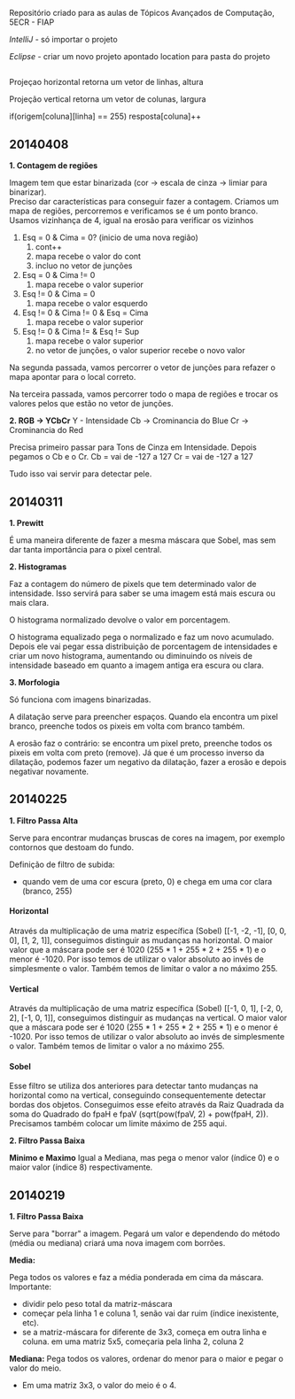Repositório criado para as aulas de Tópicos Avançados de Computação, 5ECR - FIAP

*IntelliJ* - só importar o projeto

*Eclipse* - criar um novo projeto apontado location para pasta do projeto

##

Projeçao horizontal
retorna um vetor de linhas, altura

Projeção vertical
retorna um vetor de colunas, largura

if(origem[coluna][linha] == 255)
    resposta[coluna]++

## 20140408
**1. Contagem de regiões**

Imagem tem que estar binarizada (cor -> escala de cinza -> limiar para binarizar). <br/>
Preciso dar características para conseguir fazer a contagem.
Criamos um mapa de regiões, percorremos e verificamos se é um ponto branco.
Usamos vizinhança de 4, igual na erosão para verificar os vizinhos

1. Esq = 0 & Cima = 0? (inicio de uma nova região)
    1. cont++
    2. mapa recebe o valor do cont
    3. incluo no vetor de junções
2. Esq = 0 & Cima != 0
    1. mapa recebe o valor superior
3. Esq != 0 & Cima = 0
    1. mapa recebe o valor esquerdo
4. Esq != 0 & Cima != 0 & Esq = Cima
    1. mapa recebe o valor superior
5. Esq != 0 & Cima != & Esq != Sup
    1. mapa recebe o valor superior
    2. no vetor de junções, o valor superior recebe o novo valor

Na segunda passada, vamos percorrer o vetor de junções para refazer o mapa apontar para o local correto.

Na terceira passada, vamos percorrer todo o mapa de regiões e trocar os valores pelos que estão no vetor de junções.

**2. RGB -> YCbCr**
Y - Intensidade
Cb -> Crominancia do Blue
Cr -> Crominancia do Red

Precisa primeiro passar para Tons de Cinza em Intensidade. Depois pegamos o Cb e o Cr.
Cb = vai de -127 a 127
Cr = vai de -127 a 127

Tudo isso vai servir para detectar pele.


## 20140311
**1. Prewitt**

É uma maneira diferente de fazer a mesma máscara que Sobel, mas sem dar tanta importância para o pixel central.

**2. Histogramas**

Faz a contagem do número de pixels que tem determinado valor de intensidade. Isso servirá para saber se uma imagem está mais escura ou mais clara.

O histograma normalizado devolve o valor em porcentagem.

O histograma equalizado pega o normalizado e faz um novo acumulado. Depois ele vai pegar essa distribuição de porcentagem de intensidades e criar um novo histograma,
aumentando ou diminuindo os níveis de intensidade baseado em quanto a imagem antiga era escura ou clara.

**3. Morfologia**

Só funciona com imagens binarizadas.

A dilatação serve para preencher espaços. Quando ela encontra um pixel branco, preenche todos os pixeis em volta com branco também.

A erosão faz o contrário: se encontra um pixel preto, preenche todos os pixeis em volta com preto (remove).
Já que é um processo inverso da dilatação, podemos fazer um negativo da dilatação, fazer a erosão e depois negativar novamente.

## 20140225
**1. Filtro Passa Alta**

Serve para encontrar mudanças bruscas de cores na imagem, por exemplo contornos que destoam do fundo.

Definição de filtro de subida:

- quando vem de uma cor escura (preto, 0) e chega em uma cor clara (branco, 255)

#### Horizontal
Através da multiplicação de uma matriz específica (Sobel) [[-1, -2, -1], [0, 0, 0], [1, 2, 1]], conseguimos distinguir as mudanças na horizontal.
O maior valor que a máscara pode ser é 1020 (255 * 1 + 255 * 2 + 255 * 1) e o menor é -1020. Por isso temos de utilizar o valor absoluto ao invés de simplesmente o valor.
Também temos de limitar o valor a no máximo 255.

#### Vertical
Através da multiplicação de uma matriz específica (Sobel) [[-1, 0, 1], [-2, 0, 2], [-1, 0, 1]], conseguimos distinguir as mudanças na vertical.
O maior valor que a máscara pode ser é 1020 (255 * 1 + 255 * 2 + 255 * 1) e o menor é -1020. Por isso temos de utilizar o valor absoluto ao invés de simplesmente o valor.
Também temos de limitar o valor a no máximo 255.

#### Sobel
Esse filtro se utiliza dos anteriores para detectar tanto mudanças na horizontal como na vertical, conseguindo consequentemente detectar bordas dos objetos.
Conseguimos esse efeito através da Raiz Quadrada da soma do Quadrado do fpaH e fpaV (sqrt(pow(fpaV, 2) + pow(fpaH, 2)). Precisamos também colocar um limite máximo de 255 aqui.

**2. Filtro Passa Baixa**

**Minimo e Maximo**
Igual a Mediana, mas pega o menor valor (índice 0) e o maior valor (índice 8) respectivamente.


## 20140219
**1. Filtro Passa Baixa**

Serve para "borrar" a imagem. Pegará um valor e dependendo do método (média ou mediana) criará uma nova imagem com borrões.

**Media:**

Pega todos os valores e faz a média ponderada em cima da máscara. Importante:

- dividir pelo peso total da matriz-máscara
- começar pela linha 1 e coluna 1, senão vai dar ruim (índice inexistente, etc).
- se a matriz-máscara for diferente de 3x3, começa em outra linha e coluna. em uma matriz 5x5, começaria pela linha 2, coluna 2

**Mediana:**
Pega todos os valores, ordenar do menor para o maior e pegar o valor do meio.

- Em uma matriz 3x3, o valor do meio é o 4.